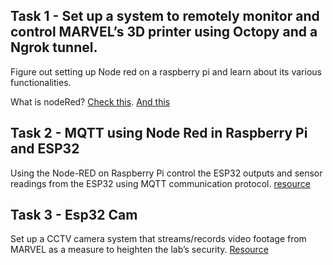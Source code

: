 ## Task 1 - Set up a system to remotely monitor and control MARVEL’s 3D printer using Octopy and a Ngrok tunnel.

Figure out setting up Node red on a raspberry pi and learn about its various functionalities.

What is nodeRed? [Check this](https://nodered.org/docs/getting-started/raspberrypi).
  [And this](https://medium.com/@gaelollivier/connect-to-your-raspberry-pi-from-anywhere-using-ngrok-801e9fd1dd46)


## Task 2 - MQTT using Node Red in Raspberry Pi and ESP32
Using the Node-RED on Raspberry Pi control the ESP32 outputs and sensor readings from the ESP32 using MQTT communication protocol. 
[resource](https://randomnerdtutorials.com/esp32-mqtt-publish-subscribe-arduino-ide/)


## Task 3 - Esp32 Cam
Set up a CCTV camera system that streams/records video footage from MARVEL as a measure to heighten the lab’s security.
[Resource](https://all3dp.com/2/esp32-cam-arduino-tutorial/#:~:text=Restart%20Arduino%20IDE%20and%20connect,AI%20Thinker%20ESP32%2DCAM%E2%80%9D)

